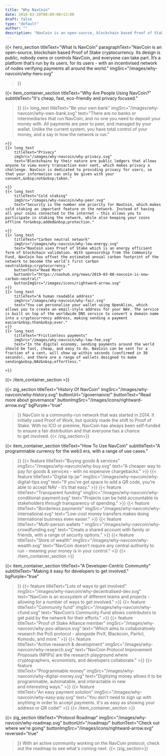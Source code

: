 ```yaml
---
title: "Why NavCoin"
date: 2018-03-20T08:09:08+13:00
draft: false
type: "default"
author: ""
description: "NavCoin is an open-source, blockchain based Proof of Stake cryptocurrency. It’s a platform that’s run by its users, for its users."
---
```

{{< hero_section
titleText="What Is NavCoin"
paragraphText="NavCoin is an open-source, blockchain based Proof of Stake cryptocurrency. Its design is public, nobody owns or controls NavCoin, and everyone can take part. It’s a platform that’s run by its users, for its users - with an incentivised network of nodes verifying payments all around&nbsp;the&nbsp;world."
imgSrc="/images/why-navcoin/why-hero.svg"
>}}

{{< item_container_section
    titleText="Why Are People Using&nbsp;NavCoin?"
    subtitleText="It's cheap, fast, eco-friendly and privacy focused."
>}}
    {{< long_text
        titleText="Be your own bank"
        imgSrc="/images/why-navcoin/why-own-bank.svg"
        text="There are no banks or intermediaries that run NavCoin, and no one you need to deposit your money with. All payments are peer to peer, and managed by your wallet. Unlike the current system, you have total control of your money, and a say in how the network&nbsp;is&nbsp;run."

    >}}
    {{< long_text
        titleText="Privacy"
        imgSrc="/images/why-navcoin/why-privacy.svg"
        text="Blockchains by their nature are public ledgers that allows anyone to view every transaction ever sent, which makes privacy a challenge. NavCoin is dedicated to providing privacy for users, so that your information can only be given with your consent,&nbsp;not&nbsp;taken."

    >}}
    {{< long_text
        titleText="Cold staking"
        imgSrc="/images/why-navcoin/why-peer.svg"
        text="Security is the number one priority for NavCoin, which makes cold staking an important feature on the network. Instead of having all your coins connected to the internet - this allows you to participate in staking the network, while also keeping your coins offline for&nbsp;added&nbsp;protection."

    >}}
    {{< long_text
        titleText="Carbon neutral network"
        imgSrc="/images/why-navcoin/why-low-energy.svg"
        text="NavCoin uses Proof of Stake which is an energy efficient form of blockchain validation. With sponsorship from the Community Fund, NavCoin has offset the estimated annual carbon footprint of the network to become the world’s first carbon neutral&nbsp;cryptocurrency."
        buttonText="Read More"
        buttonUrl="https://navhub.org/news/2019-03-08-navcoin-is-now-carbon-neutral/"
        buttonImgSrc="/images/icons/rightward-arrow.svg"
    >}}
    {{< long_text
        titleText="A human readable address"
        imgSrc="/images/why-navcoin/why-fair.svg"
        text="You can personalise your wallet using OpenAlias, which allows you to create an email-style address for your NAV. The service is built on top of the worldwide DNS service to convert a domain name into a cryptocurrency address, making sending a payment easier&nbsp;than&nbsp;ever."
    >}}
    {{< long_text
        titleText="Frictionless payments"
        imgSrc="/images/why-navcoin/why-low-fee.svg"
        text="In the digital economy, sending payments around the world should be fast, cheap, and easy to do. NavCoin can be sent for a fraction of a cent, will show up within seconds (confirmed in 30 seconds), and there are a range of wallets designed to make sending&nbsp;NAV&nbsp;effortless."

    >}}
{{< /item_container_section >}}

{{< zig_section
  titleText="History Of NavCoin"
  imgSrc="/images/why-navcoin/why-history.svg"
  buttonUrl="/governance/"
  buttonText="Read more about governance"
  buttonImgSrc="/images/icons/rightward-arrow.svg"
  bgPurple="true"
>}}
NavCoin is a community-run network that was started in 2014. It initially used Proof of Work, but quickly made the shift to Proof of Stake. With no ICO or premine, NavCoin has always been self-funded to ensure a fair distribution and that everyone has a chance to&nbsp;get&nbsp;involved.
{{< /zig_section>}}

{{< item_container_section
    titleText="How To Use&nbsp;NavCoin"
    subtitleText="A programmable currency for the web3 era, with a range of&nbsp;use&nbsp;cases."
>}}
    {{< feature
        titleText="Buying goods & services"
        imgSrc="/images/why-navcoin/why-buy.svg"
        text="A cheaper way to pay for goods & services - with no&nbsp;expensive&nbsp;chargebacks."
    >}}
    {{< feature
        titleText="Digital tip jar"
        imgSrc="/images/why-navcoin/why-digital-tips.svg"
        text="If you’ve got space to add a QR code, you’re able to accept NAV - it’s&nbsp;that&nbsp;easy."
    >}}
    {{< feature                 
        titleText="Transparent funding"
        imgSrc="/images/why-navcoin/why-conditional-payment.svg"
        text="Projects can be held accountable to stakeholders through transparency of&nbsp;spending."
    >}}
    {{< feature                 
        titleText="Borderless payments"
        imgSrc="/images/why-navcoin/why-international.svg"
        text="Low-cost money transfers makes doing international business&nbsp;even&nbsp;easier."
    >}}
    {{< feature                 
        titleText="Multi-person wallets "
        imgSrc="/images/why-navcoin/why-crowdfunding.svg"
        text="Create a shared account with family or friends, with a range of&nbsp;security&nbsp;options."
    >}}
    {{< feature                 
        titleText="Store of wealth"
        imgSrc="/images/why-navcoin/why-wealth.svg"
        text="NavCoin doesn’t require any central authority to run - meaning your money is in&nbsp;your&nbsp;control."
    >}}
{{< /item_container_section >}}


{{< item_container_section
    titleText="A Developer-Centric Community"
    subtitleText="Making it easy for developers to get involved."
    bgPurple="true"
>}}
    {{< feature
        titleText="Lots of ways to get involved"
        imgSrc="/images/why-navcoin/why-decentralised-dev.svg"
        text="NavCoin is an ecosystem of different teams and projects - allowing for a number of ways to&nbsp;get&nbsp;involved."
    >}}
    {{< feature
        titleText="Community fund"
        imgSrc="/images/why-navcoin/why-cfund.svg"
        text="NavCoin’s Community Fund allows contributors to get paid by the network for&nbsp;their&nbsp;efforts."
    >}}
    {{< feature                 
        titleText="Proof of Stake Alliance member"
        imgSrc="/images/why-navcoin/why-pos-alliance.svg"
        text="Which aims to collaboratively research the PoS protocol - alongside PivX, Blackcoin, Particl, Komodo,&nbsp;and&nbsp;more."
    >}}
    {{< feature                 
        titleText="Active research & development"
        imgSrc="/images/why-navcoin/why-research.svg"
        text="NavCoin Protocol Improvement Proposals (NPIPs) are the research playground where cryptographers, economists, and developers&nbsp;collaborate."
    >}}
    {{< feature                 
        titleText="Programmable money"
        imgSrc="/images/why-navcoin/why-digital-money.svg"
        text="Digitizing money allows it to be programmable, automatable, and interactable in new and&nbsp;interesting&nbsp;ways."
    >}}
    {{< feature                 
        titleText="An easy payment solution"
        imgSrc="/images/why-navcoin/why-easy-pay.svg"
        text="You don't need to sign up with anything in order to accept payments. It's as easy as showing your address or&nbsp;QR&nbsp;code!"
    >}}
{{< /item_container_section >}}

{{< zig_section
titleText="Protocol Roadmap"
imgSrc="/images/why-navcoin/why-roadmap.svg"
buttonUrl="/roadmap/"
buttonText="Check out where we're going"
buttonImgSrc="/images/icons/rightward-arrow.svg"
reversed="true"
>}}
With an active community working on the NavCoin protocol, check out the roadmap to see what's&nbsp;coming&nbsp;next.
{{< /zig_section>}}
